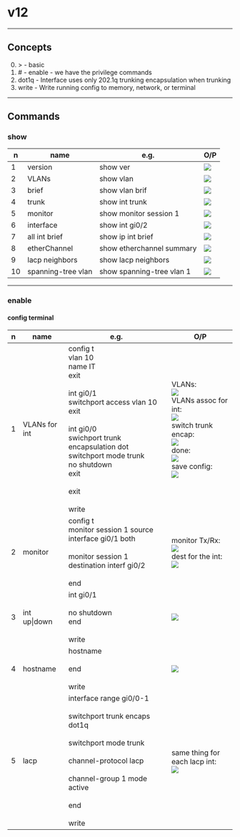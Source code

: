# v12

---

## Concepts
0. \> - basic
1. \# - enable - we have the privilege commands
2. dot1q - Interface uses only 202.1q trunking encapsulation when trunking
3. write - Write running config to memory, network, or terminal

---

## Commands

### show
|n|name|e.g.|O/P|
|-|----|----|---|
|1|version|show ver|[<img src="https://i.imgur.com/ald1hPi.png">](https://i.imgur.com/ald1hPi.png)|
|2|VLANs|show vlan|[<img src="https://i.imgur.com/NjQdRKH.png">](https://i.imgur.com/NjQdRKH.png)|
|3|brief|show vlan brif|[<img src="https://i.imgur.com/ykct6os.png">](https://i.imgur.com/ykct6os.png)|
|4|trunk|show int trunk|[<img src="https://i.imgur.com/e7Y3ADd.png">](https://i.imgur.com/e7Y3ADd.png)|
|5|monitor|show monitor session 1|[<img src="https://i.imgur.com/YA87CHR.png">](https://i.imgur.com/YA87CHR.png)|
|6|interface|show int gi0/2|[<img src="https://i.imgur.com/FrUHc01.png">](https://i.imgur.com/FrUHc01.png)|
|7|all int brief|show ip int brief|[<img src="https://i.imgur.com/JwkujKx.png">](https://i.imgur.com/JwkujKx.png)|
|8|etherChannel|show etherchannel summary|[<img src="https://i.imgur.com/Xdgp8Yl.png">](https://i.imgur.com/Xdgp8Yl.png)|
|9|lacp neighbors|show lacp neighbors|[<img src="https://i.imgur.com/fwXtHsh.png">](https://i.imgur.com/fwXtHsh.png)|
|10|spanning-tree vlan|show spanning-tree vlan 1|[<img src="https://i.imgur.com/Cyyr5Oy.png">](https://i.imgur.com/Cyyr5Oy.png)|

---

### enable

#### config terminal
|n|name|e.g.|O/P|
|-|----|----|---|
|1|VLANs for int|config t <br/> vlan 10 <br/> name IT <br/> exit <br/> <br/>  int gi0/1 <br/> switchport access vlan 10 <br/> exit <br/> <br/> int gi0/0 <br/> swichport trunk encapsulation dot <br/> switchport mode trunk <br/> no shutdown <br/> exit <br/> <br/> exit <br/><br/> write | VLANs: <br/> [<img src="https://i.imgur.com/pjiH6de.png">](https://i.imgur.com/pjiH6de.png) <br/> VLANs assoc for int: <br/> [<img src="https://i.imgur.com/u9yMwpO.png">](https://i.imgur.com/u9yMwpO.png) <br/> switch trunk encap: <br/> [<img src="https://i.imgur.com/aL0Nvtw.png">](https://i.imgur.com/aL0Nvtw.png) <br/> done: <br/> [<img src="https://i.imgur.com/BTxrPZS.png">](https://i.imgur.com/BTxrPZS.png) <br/> save config: <br/> [<img src="https://i.imgur.com/A2VYUgV.png">](https://i.imgur.com/A2VYUgV.png) |
|2|monitor|config  t <br/> monitor session 1 source interface gi0/1 both <br/><br/> monitor session 1 destination interf gi0/2 <br/><br/> end |monitor Tx/Rx: <br/> [<img src="https://i.imgur.com/Qwk0ET5.png">](https://i.imgur.com/Qwk0ET5.png) <br/> dest for the int: <br/> [<img src="https://i.imgur.com/s3eZT3Q.png">](https://i.imgur.com/s3eZT3Q.png) |
|3|int up\|down|int gi0/1 <br/><br/> no shutdown <br/> end <br/><br/> write|[<img src="https://i.imgur.com/5nOkihu.png">](https://i.imgur.com/5nOkihu.png)|
|4|hostname|hostname<br/><br/>end<br/><br/>write|[<img src="https://i.imgur.com/VgGPMav.png">](https://i.imgur.com/VgGPMav.png)|
|5|lacp|interface range gi0/0-1 <br/><br/> switchport trunk encaps dot1q <br/><br/> switchport mode trunk <br/><br/> channel-protocol lacp <br/><br/> channel-group 1 mode active <br/><br/> end <br/><br/> write |same thing for each lacp int: <br/> [<img src="https://i.imgur.com/ts8CzwO.png">](https://i.imgur.com/ts8CzwO.png)|
